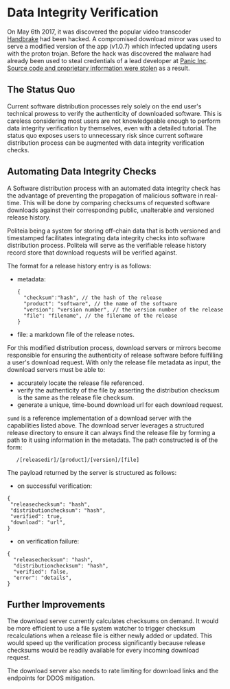# Data Integrity Verification

On May 6th 2017,  it was discovered the popular video transcoder [Handbrake](https://handbrake.fr/) had been hacked. A compromised download mirror was used to serve a modified version of the app (v1.0.7) which infected updating users with the proton trojan. Before the hack was discovered the malware had already been used to steal credentials of a lead developer at [Panic Inc](https://panic.com/). [Source code and proprietary information were stolen](https://panic.com/blog/stolen-source-code/) as a result.

## The Status Quo
Current software distribution processes rely solely on the end user's technical prowess to verify the authenticity of downloaded software. This is careless considering most users are not knowledgeable enough to perform data integrity verification by themselves, even with a detailed tutorial. The status quo exposes users to unnecessary risk since current software distribution process can be augmented with data integrity verification checks.

## Automating Data Integrity Checks
A Software distribution process with an automated data integrity check has the advantage of preventing the propagation of malicious software in real-time. This will be done by comparing checksums of requested software downloads against their corresponding public, unalterable and versioned release history.

Politeia being a system for storing off-chain data that is both versioned and timestamped facilitates integrating data integrity checks into software distribution process. Politeia will serve as the verifiable release history record store that download requests will be verified against.

The format for a release history entry is as follows:
- metadata:
  ```
  {
    "checksum":"hash", // the hash of the release
    "product": "software", // the name of the software
    "version": "version number", // the version number of the release
    "file": "filename", // the filename of the release
  }
  ```
- file: a markdown file of the release notes.


For this modified distribution process, download servers or mirrors become responsible for ensuring the authenticity of release software before fulfilling a user's download request. With only the release file metadata as input, the download servers must be able to:
  - accurately locate the release file referenced.
  - verify the authenticity of the file by asserting the distribution checksum is the same as the release file checksum.
  - generate a unique, time-bound download url for each download request.

`sumd` is a reference implementation of a download server with the capabilities listed above. The download server leverages a structured release directory to ensure it can always find the release file by forming a path to it using information in the metadata. The path constructed is of the form:
 ```
    /[releasedir]/[product]/[version]/[file]
 ```

The payload returned by the server is structured as follows:
  - on successful verification:
   ```
  {
    "releasechecksum": "hash",
    "distributionchecksum": "hash",
    "verified": true,
    "download": "url",
  }
  ```

  - on verification failure:
  ```
  {
    "releasechecksum": "hash",
    "distributionchecksum": "hash",
    "verified": false,
    "error": "details",
  }
  ```

## Further Improvements
The download server currently calculates checksums on demand. It would be more efficient to use a file system watcher to trigger checksum recalculations when a release file is either newly added or updated. This would speed up the verification process significantly because release checksums would be readily available for every incoming download request.

The download server also needs to rate limiting for download links and the endpoints for DDOS mitigation.
